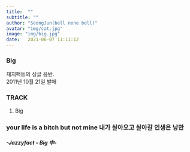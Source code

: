 ```yaml
---
title:  ""
subtitle: ""
author: "SeongJun(bell none bell)"
avatar: "img/cat.jpg"
image: "img/big.jpg"
date:   2021-06-07 11:11:12
---
```


### Big
재지팩트의 싱글 음반.  
2011년 10월 21일 발매


### TRACK
1. Big


### your life is a bitch but not mine 내가 살아오고 살아갈 인생은 낭만  
#####  -Jazzyfact - Big 中-
